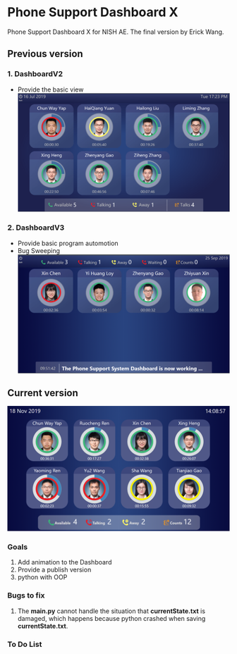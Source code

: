 # Phone Support Dashboard X

 Phone Support Dashboard X for NISH AE. The final version by Erick Wang.

## Previous version

### 1. DashboardV2

- Provide the basic view
![V2](/Resources/DashboardV2.png)

### 2. DashboardV3

- Provide basic program automotion
- Bug Sweeping
![V3](/Resources/DashboardV3.png)

## Current version

![DashboardX](Resources/DashboardX.png)

### Goals

1. Add animation to the Dashboard
2. Provide a publish version
3. python with OOP

### Bugs to fix

1. The **main.py** cannot handle the situation that **currentState.txt** is damaged, which happens because python crashed when saving **currentState.txt**.

### **To Do** List
